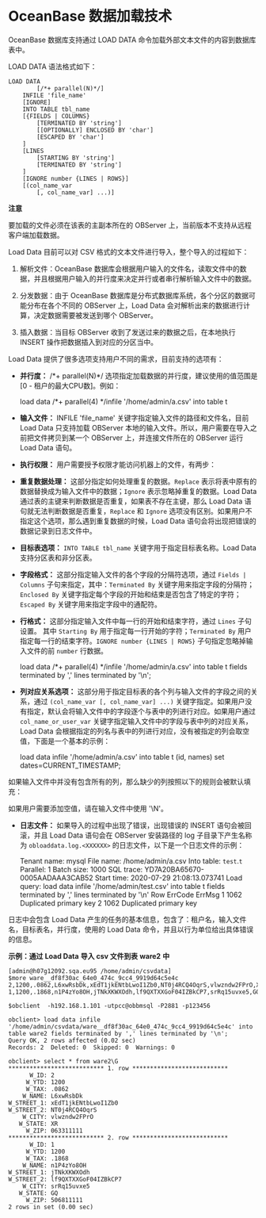 OceanBase 数据加载技术 
=====================================



OceanBase 数据库支持通过 LOAD DATA 命令加载外部文本文件的内容到数据库表中。

LOAD DATA 语法格式如下：

    LOAD DATA
            [/*+ parallel(N)*/]
        INFILE 'file_name'
        [IGNORE]
        INTO TABLE tbl_name
        [{FIELDS | COLUMNS}
            [TERMINATED BY 'string']
            [[OPTIONALLY] ENCLOSED BY 'char']
            [ESCAPED BY 'char']
        ]
        [LINES
            [STARTING BY 'string']
            [TERMINATED BY 'string']
        ]
        [IGNORE number {LINES | ROWS}]
        [(col_name_var
            [, col_name_var] ...)]


**注意**



要加载的文件必须在该表的主副本所在的 OBServer 上，当前版本不支持从远程客户端加载数据。

Load Data 目前可以对 CSV 格式的文本文件进行导入，整个导入的过程如下：

1. 解析文件：OceanBase 数据库会根据用户输入的文件名，读取文件中的数据，并且根据用户输入的并行度来决定并行或者串行解析输入文件中的数据。

   

2. 分发数据：由于 OceanBase 数据库是分布式数据库系统，各个分区的数据可能分布在各个不同的 OBServer 上，Load Data 会对解析出来的数据进行计算，决定数据需要被发送到哪个 OBServer。

   

3. 插入数据：当目标 OBServer 收到了发送过来的数据之后，在本地执行 INSERT 操作把数据插入到对应的分区当中。

   




Load Data 提供了很多选项支持用户不同的需求，目前支持的选项有：

* **并行度：** /\*+ parallel(N)\*/ 选项指定加载数据的并行度，建议使用的值范围是 \[0 - 租户的最大CPU数\]。例如：




    load data /*+ parallel(4) */infile '/home/admin/a.csv' into table t



* **输入文件：** INFILE 'file_name' 关键字指定输入文件的路径和文件名，目前 Load Data 只支持加载 OBServer 本地的输入文件。所以，用户需要在导入之前把文件拷贝到某一个 OBServer 上，并连接文件所在的 OBServer 运行 Load Data 语句。




<!-- -->

* **执行权限：** 用户需要授予权限才能访问机器上的文件，有两步：






* **重复数据处理：** 这部分指定如何处理重复的数据。`Replace` 表示将表中原有的数据替换成为输入文件中的数据；`Ignore` 表示忽略掉重复的数据。Load Data 通过表的主键来判断数据是否重复，如果表不存在主键，那么 Load Data 语句就无法判断数据是否重复，`Replace` 和 `Ignore` 选项没有区别。如果用户不指定这个选项，那么遇到重复数据的时候，Load Data 语句会将出现把错误的数据记录到日志文件中。




<!-- -->

* **目标表选项：** `INTO TABLE tbl_name` 关键字用于指定目标表名称。Load Data 支持分区表和非分区表。




<!-- -->

* **字段格式：** 这部分指定输入文件的各个字段的分隔符选项，通过 `Fields | Columns` 子句来指定，其中：`Terminated By` 关键字用来指定字段的分隔符；`Enclosed By` 关键字指定每个字段的开始和结束是否包含了特定的字符；`Escaped By` 关键字用来指定字段中的通配符。




<!-- -->

* **行格式：** 这部分指定输入文件中每一行的开始和结束字符，通过 `Lines` 子句设置。 其中 `Starting By` 用于指定每一行开始的字符；`Terminated By` 用户指定每一行的结束字符。`IGNORE number {LINES | ROWS}` 子句指定忽略掉输入文件的前 `number` 行数据。




    load data /*+ parallel(4) */infile '/home/admin/a.csv' into table t fields terminated by ',' lines terminated by '\n';



* **列对应关系选项：** 这部分用于指定目标表的各个列与输入文件的字段之间的关系，通过 `(col_name_var [, col_name_var] ...)` 关键字指定。如果用户没有指定，默认会将输入文件中的字段逐个与表中的列进行对应。如果用户通过 `col_name_or_user_var` 关键字指定输入文件中的字段与表中列的对应关系，Load Data 会根据指定的列名与表中的列进行对应，没有被指定的列会取空值，下面是一个基本的示例：




    load data infile '/home/admin/a.csv' into table t (id, names) set dates=CURRENT_TIMESTAMP;



如果输入文件中并没有包含所有的列，那么缺少的列按照以下的规则会被默认填充：



如果用户需要添加空值，请在输入文件中使用 '\\N'。

* **日志文件：** 如果导入的过程中出现了错误，出现错误的 INSERT 语句会被回滚，并且 Load Data 语句会在 OBServer 安装路径的 log 子目录下产生名称为 `obloaddata.log.<XXXXXX>` 的日志文件，以下是一个日志文件的示例：




    Tenant name:    mysql
    File name:  /home/admin/a.csv
    Into table: `test`.`t`
    Parallel:   1
    Batch size: 1000
    SQL trace:  YD7A20BA65670-0005AADAAA3CAB52
    Start time: 2020-07-29 21:08:13.073741
    Load query:
    load data infile '/home/admin/test.csv' into table t fields terminated by ',' lines terminated by '\n'
    Row ErrCode ErrMsg
    1   1062    Duplicated primary key
    2   1062    Duplicated primary key



日志中会包含 Load Data 产生的任务的基本信息，包含了：租户名，输入文件名，目标表名，并行度，使用的 Load Data 命令，并且以行为单位给出具体错误的信息。

**示例：通过** **Load Data** **导入 csv 文件到表** **ware2** **中** 

    [admin@h07g12092.sqa.eu95 /home/admin/csvdata]
    $more ware__df8f30ac_64e0_474c_9cc4_9919d64c5e4c
    2,1200,.0862,L6xwRsbDk,xEdT1jkENtbLwoI1Zb0,NT0j4RCQ4OqrS,vlwzndw2FPrO,XR,063311111
    1,1200,.1868,n1P4zYo8OH,jTNkXKWXOdh,lf9QXTXXGoF04IZBkCP7,srRq15uvxe5,GQ,506811111
    
    $obclient  -h192.168.1.101 -utpcc@obbmsql -P2881 -p123456
    
    obclient> load data infile '/home/admin/csvdata/ware__df8f30ac_64e0_474c_9cc4_9919d64c5e4c' into table ware2 fields terminated by ',' lines terminated by '\n';
    Query OK, 2 rows affected (0.02 sec)
    Records: 2  Deleted: 0  Skipped: 0  Warnings: 0
    
    obclient> select * from ware2\G
    *************************** 1. row ***************************
          W_ID: 2
         W_YTD: 1200
         W_TAX: .0862
        W_NAME: L6xwRsbDk
    W_STREET_1: xEdT1jkENtbLwoI1Zb0
    W_STREET_2: NT0j4RCQ4OqrS
        W_CITY: vlwzndw2FPrO
       W_STATE: XR
         W_ZIP: 063311111
    *************************** 2. row ***************************
          W_ID: 1
         W_YTD: 1200
         W_TAX: .1868
        W_NAME: n1P4zYo8OH
    W_STREET_1: jTNkXKWXOdh
    W_STREET_2: lf9QXTXXGoF04IZBkCP7
        W_CITY: srRq15uvxe5
       W_STATE: GQ
         W_ZIP: 506811111
    2 rows in set (0.00 sec)


